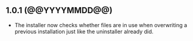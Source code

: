 ## 1.0.1 (@@YYYYMMDD@@)

* The installer now checks whether files are in use when overwriting a
  previous installation just like the uninstaller already did.
